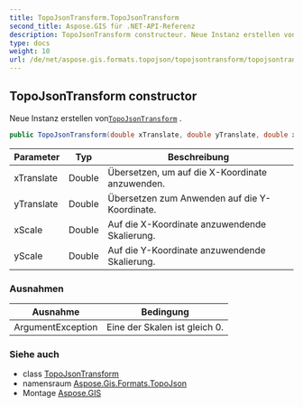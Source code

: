 ```yaml
---
title: TopoJsonTransform.TopoJsonTransform
second_title: Aspose.GIS für .NET-API-Referenz
description: TopoJsonTransform constructeur. Neue Instanz erstellen vonTopoJsonTransform .
type: docs
weight: 10
url: /de/net/aspose.gis.formats.topojson/topojsontransform/topojsontransform/
---
```

## TopoJsonTransform constructor

Neue Instanz erstellen von[`TopoJsonTransform`](../) .

```csharp
public TopoJsonTransform(double xTranslate, double yTranslate, double xScale, double yScale)
```

| Parameter | Typ | Beschreibung |
| --- | --- | --- |
| xTranslate | Double | Übersetzen, um auf die X-Koordinate anzuwenden. |
| yTranslate | Double | Übersetzen zum Anwenden auf die Y-Koordinate. |
| xScale | Double | Auf die X-Koordinate anzuwendende Skalierung. |
| yScale | Double | Auf die Y-Koordinate anzuwendende Skalierung. |

### Ausnahmen

| Ausnahme | Bedingung |
| --- | --- |
| ArgumentException | Eine der Skalen ist gleich 0. |

### Siehe auch

* class [TopoJsonTransform](../)
* namensraum [Aspose.Gis.Formats.TopoJson](../../topojsontransform/)
* Montage [Aspose.GIS](../../../)


